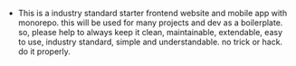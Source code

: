 - This is a industry standard starter frontend website and mobile app with monorepo. this will be used for many projects and dev as a boilerplate. so, please help to always keep it clean, maintainable, extendable, easy to use, industry standard, simple and understandable. no trick or hack. do it properly.
